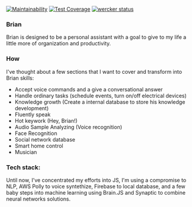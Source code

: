 [![Maintainability](https://api.codeclimate.com/v1/badges/42aa02c2b0d7dfe393bc/maintainability)](https://codeclimate.com/github/clucasalcantara/sophie/maintainability)
[![Test Coverage](https://api.codeclimate.com/v1/badges/42aa02c2b0d7dfe393bc/test_coverage)](https://codeclimate.com/github/clucasalcantara/sophie/test_coverage)
[![wercker status](https://app.wercker.com/status/f1efa13b6eefcdb923fa4762d53e5dae/s/master "wercker status")](https://app.wercker.com/project/byKey/f1efa13b6eefcdb923fa4762d53e5dae)

### Brian
Brian is designed to be a personal assistant with a goal to give to my life a little more of organization
and productivity.

### How
I've thought about a few sections that I want to cover and transform into Brian skills:

- Accept voice commands and a give a conversational answer
- Handle ordinary tasks (schedule events, turn on/off electrical devices)
- Knowledge growth (Create a internal database to store his knowledge development)
- Fluently speak
- Hot keywork (Hey, Brian!)
- Audio Sample Analyzing (Voice recognition)
- Face Recognition
- Social network database
- Smart home control
- Musician

### Tech stack:
Until now, I've concentrated my efforts into JS, I'm using a compromise to NLP, AWS Polly to voice syntethize, Firebase to local database, and a few baby steps into machine learning using
Brain.JS and Synaptic to combine neural networks solutions.


